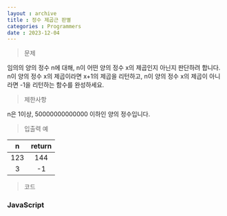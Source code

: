 ```yaml
---
layout : archive
title : 정수 제곱근 판별
categories : Programmers
date : 2023-12-04
---
```

> 문제<br>

임의의 양의 정수 n에 대해, n이 어떤 양의 정수 x의 제곱인지 아닌지 판단하려 합니다.
n이 양의 정수 x의 제곱이라면 x+1의 제곱을 리턴하고, n이 양의 정수 x의 제곱이 아니라면 -1을 리턴하는 함수를 완성하세요.

> 제한사항<br>

n은 1이상, 50000000000000 이하인 양의 정수입니다.

> 입출력 예<br>

|n|return|
|:--:|:--:|
|123|144|
|3|-1|

> 코드

### JavaScript

<script src="https://gist.github.com/kwontaehoon/fc30172eea32eb6609fd3467b84cbd12.js"></script>